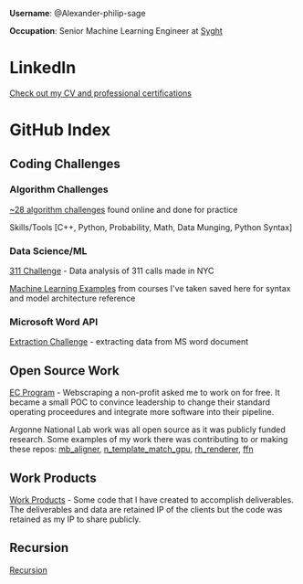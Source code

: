 **Username**: @Alexander-philip-sage

**Occupation**: Senior Machine Learning Engineer at [Syght](https://syght.com/)

# LinkedIn
[Check out my CV and professional certifications](https://www.linkedin.com/in/alexanderpsage/)

# GitHub Index

## Coding Challenges
### Algorithm Challenges
[~28 algorithm challenges](https://github.com/Alexander-philip-sage/algorithm_challenges) found online and done for practice

Skills/Tools [C++, Python, Probability, Math, Data Munging, Python Syntax]
### Data Science/ML
[311 Challenge](https://github.com/Alexander-philip-sage/311_challenge) - Data analysis of 311 calls made in NYC

[Machine Learning Examples](https://github.com/Alexander-philip-sage/machine_learning_examples) from courses I've taken saved here for syntax and model architecture reference
### Microsoft Word API
[Extraction Challenge](https://github.com/Alexander-philip-sage/extraction_challenge) - extracting data from MS word document

## Open Source Work
[EC Program](https://github.com/Alexander-philip-sage/ecprogram) - Webscraping a non-profit asked me to work on for free. It became a small POC to convince leadership to change their standard operating proceedures and integrate more software into their pipeline.

Argonne National Lab work was all open source as it was publicly funded research. Some examples of my work there was contributing to or making these repos: [mb_aligner](https://github.com/Alexander-philip-sage/mb_aligner), [n_template_match_gpu](https://github.com/Alexander-philip-sage/n_template_match_gpu), [rh_renderer](https://github.com/Alexander-philip-sage/rh_renderer), [ffn](https://github.com/Alexander-philip-sage/ffn)

## Work Products
[Work Products](https://github.com/Alexander-philip-sage/work_products) - Some code that I have created to accomplish deliverables. The deliverables and data are retained IP of the clients but the code was retained as my IP to share publicly.  

## Recursion
[Recursion](https://github.com/Alexander-philip-sage/Alexander-philip-sage)
